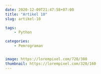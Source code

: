 ```yaml
---
date: 2020-12-09T21:47:58+07:00
title: "Artikel 10"
slug: artikel-10

tags:
    - Python

categories:
    - Pemrograman


image: https://lorempixel.com/720/380
thumbnail: https://lorempixel.com/320/160
---
```

